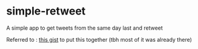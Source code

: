 # simple-retweet
A simple app to get tweets from the same day last and retweet

Referred to : [this gist](https://gist.github.com/alexdeloy/fdb36ad251f70855d5d6) to put this together (tbh most of it was already there)
